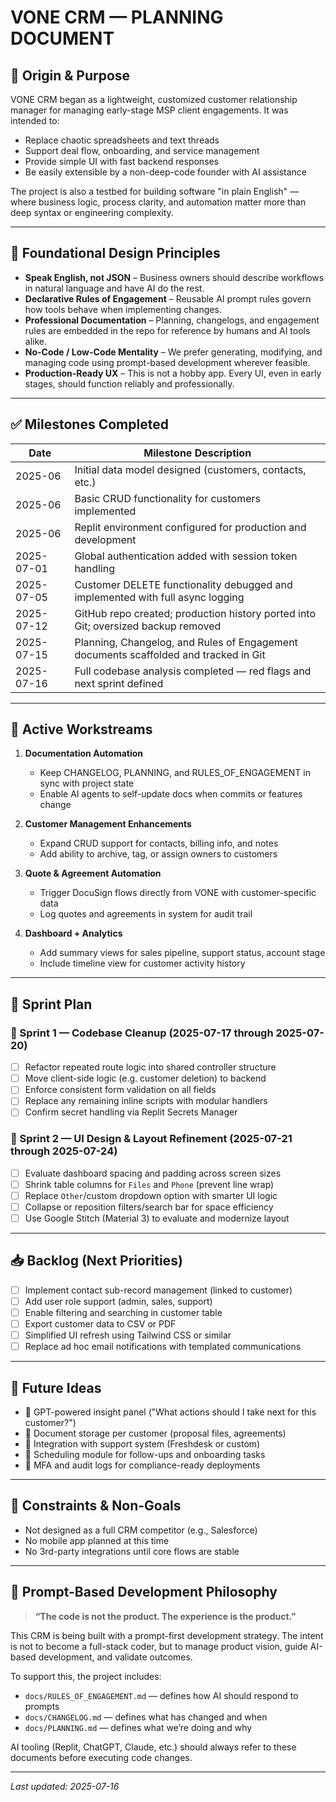 # VONE CRM — PLANNING DOCUMENT

## 📌 Origin & Purpose

VONE CRM began as a lightweight, customized customer relationship manager for managing early-stage MSP client engagements. It was intended to:

- Replace chaotic spreadsheets and text threads
- Support deal flow, onboarding, and service management
- Provide simple UI with fast backend responses
- Be easily extensible by a non-deep-code founder with AI assistance

The project is also a testbed for building software "in plain English" — where business logic, process clarity, and automation matter more than deep syntax or engineering complexity.

---

## 🧠 Foundational Design Principles

- **Speak English, not JSON** – Business owners should describe workflows in natural language and have AI do the rest.
- **Declarative Rules of Engagement** – Reusable AI prompt rules govern how tools behave when implementing changes.
- **Professional Documentation** – Planning, changelogs, and engagement rules are embedded in the repo for reference by humans and AI tools alike.
- **No-Code / Low-Code Mentality** – We prefer generating, modifying, and managing code using prompt-based development wherever feasible.
- **Production-Ready UX** – This is not a hobby app. Every UI, even in early stages, should function reliably and professionally.

---

## ✅ Milestones Completed

| Date       | Milestone Description                                                                 |
|------------|-----------------------------------------------------------------------------------------|
| 2025-06    | Initial data model designed (customers, contacts, etc.)                               |
| 2025-06    | Basic CRUD functionality for customers implemented                                     |
| 2025-06    | Replit environment configured for production and development                          |
| 2025-07-01 | Global authentication added with session token handling                               |
| 2025-07-05 | Customer DELETE functionality debugged and implemented with full async logging         |
| 2025-07-12 | GitHub repo created; production history ported into Git; oversized backup removed      |
| 2025-07-15 | Planning, Changelog, and Rules of Engagement documents scaffolded and tracked in Git  |
| 2025-07-16 | Full codebase analysis completed — red flags and next sprint defined                  |

---

## 🔄 Active Workstreams

1. **Documentation Automation**
   - Keep CHANGELOG, PLANNING, and RULES_OF_ENGAGEMENT in sync with project state
   - Enable AI agents to self-update docs when commits or features change

2. **Customer Management Enhancements**
   - Expand CRUD support for contacts, billing info, and notes
   - Add ability to archive, tag, or assign owners to customers

3. **Quote & Agreement Automation**
   - Trigger DocuSign flows directly from VONE with customer-specific data
   - Log quotes and agreements in system for audit trail

4. **Dashboard + Analytics**
   - Add summary views for sales pipeline, support status, account stage
   - Include timeline view for customer activity history

---

## 🔁 Sprint Plan

### 🏁 Sprint 1 — Codebase Cleanup (2025-07-17 through 2025-07-20)

- [ ] Refactor repeated route logic into shared controller structure
- [ ] Move client-side logic (e.g. customer deletion) to backend
- [ ] Enforce consistent form validation on all fields
- [ ] Replace any remaining inline scripts with modular handlers
- [ ] Confirm secret handling via Replit Secrets Manager

### 🎯 Sprint 2 — UI Design & Layout Refinement (2025-07-21 through 2025-07-24)

- [ ] Evaluate dashboard spacing and padding across screen sizes
- [ ] Shrink table columns for `Files` and `Phone` (prevent line wrap)
- [ ] Replace `Other`/custom dropdown option with smarter UI logic
- [ ] Collapse or reposition filters/search bar for space efficiency
- [ ] Use Google Stitch (Material 3) to evaluate and modernize layout

---

## 📥 Backlog (Next Priorities)

- ☐ Implement contact sub-record management (linked to customer)
- ☐ Add user role support (admin, sales, support)
- ☐ Enable filtering and searching in customer table
- ☐ Export customer data to CSV or PDF
- ☐ Simplified UI refresh using Tailwind CSS or similar
- ☐ Replace ad hoc email notifications with templated communications

---

## 🚀 Future Ideas

- 🧠 GPT-powered insight panel ("What actions should I take next for this customer?")
- 📁 Document storage per customer (proposal files, agreements)
- 🔁 Integration with support system (Freshdesk or custom)
- 📅 Scheduling module for follow-ups and onboarding tasks
- 🔐 MFA and audit logs for compliance-ready deployments

---

## 📎 Constraints & Non-Goals

- Not designed as a full CRM competitor (e.g., Salesforce)
- No mobile app planned at this time
- No 3rd-party integrations until core flows are stable

---

## 🤖 Prompt-Based Development Philosophy

> **“The code is not the product. The experience is the product.”**

This CRM is being built with a prompt-first development strategy. The intent is not to become a full-stack coder, but to manage product vision, guide AI-based development, and validate outcomes.

To support this, the project includes:

- `docs/RULES_OF_ENGAGEMENT.md` — defines how AI should respond to prompts
- `docs/CHANGELOG.md` — defines what has changed and when
- `docs/PLANNING.md` — defines what we’re doing and why

AI tooling (Replit, ChatGPT, Claude, etc.) should always refer to these documents before executing code changes.

---

_Last updated: 2025-07-16_